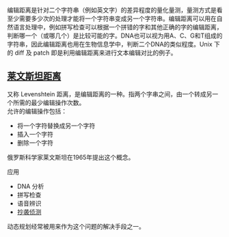 编辑距离是针对二个字符串（例如英文字）的差异程度的量化量测，量测方式是看至少需要多少次的处理才能将一个字符串变成另一个字符串。编辑距离可以用在自然语言处理中，例如拼写检查可以根据一个拼错的字和其他正确的字的编辑距离，判断哪一个（或哪几个）是比较可能的字。DNA也可以视为用A、C、G和T组成的字符串，因此编辑距离也用在生物信息学中，判断二个DNA的类似程度。Unix 下的 diff 及 patch 即是利用编辑距离来进行文本编辑对比的例子。  

## [莱文斯坦距离](https://zh.wikipedia.org/wiki/%E8%90%8A%E6%96%87%E6%96%AF%E5%9D%A6%E8%B7%9D%E9%9B%A2)
又称 Levenshtein 距离，是编辑距离的一种。指两个字串之间，由一个转成另一个所需的最少编辑操作次数。  
允许的编辑操作包括：  
* 将一个字符替换成另一个字符
* 插入一个字符
* 删除一个字符

俄罗斯科学家莱文斯坦在1965年提出这个概念。  

应用
* DNA 分析
* 拼写检查
* 语音辨识
* [抄袭侦测](../Leetcode%20Practices/system%20design/README.md#设计内容相似度检测系统)

动态规划经常被用来作为这个问题的解决手段之一。  
